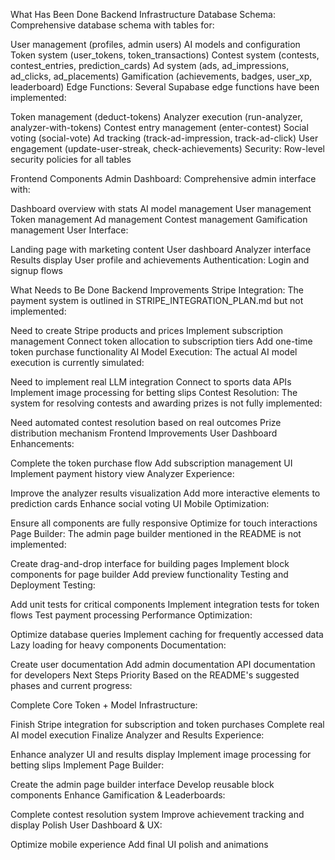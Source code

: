 What Has Been Done
Backend Infrastructure
Database Schema: Comprehensive database schema with tables for:

User management (profiles, admin users)
AI models and configuration
Token system (user_tokens, token_transactions)
Contest system (contests, contest_entries, prediction_cards)
Ad system (ads, ad_impressions, ad_clicks, ad_placements)
Gamification (achievements, badges, user_xp, leaderboard)
Edge Functions: Several Supabase edge functions have been implemented:

Token management (deduct-tokens)
Analyzer execution (run-analyzer, analyzer-with-tokens)
Contest entry management (enter-contest)
Social voting (social-vote)
Ad tracking (track-ad-impression, track-ad-click)
User engagement (update-user-streak, check-achievements)
Security: Row-level security policies for all tables

Frontend Components
Admin Dashboard: Comprehensive admin interface with:

Dashboard overview with stats
AI model management
User management
Token management
Ad management
Contest management
Gamification management
User Interface:

Landing page with marketing content
User dashboard
Analyzer interface
Results display
User profile and achievements
Authentication: Login and signup flows

What Needs to Be Done
Backend Improvements
Stripe Integration: The payment system is outlined in STRIPE_INTEGRATION_PLAN.md but not implemented:

Need to create Stripe products and prices
Implement subscription management
Connect token allocation to subscription tiers
Add one-time token purchase functionality
AI Model Execution: The actual AI model execution is currently simulated:

Need to implement real LLM integration
Connect to sports data APIs
Implement image processing for betting slips
Contest Resolution: The system for resolving contests and awarding prizes is not fully implemented:

Need automated contest resolution based on real outcomes
Prize distribution mechanism
Frontend Improvements
User Dashboard Enhancements:

Complete the token purchase flow
Add subscription management UI
Implement payment history view
Analyzer Experience:

Improve the analyzer results visualization
Add more interactive elements to prediction cards
Enhance social voting UI
Mobile Optimization:

Ensure all components are fully responsive
Optimize for touch interactions
Page Builder: The admin page builder mentioned in the README is not implemented:

Create drag-and-drop interface for building pages
Implement block components for page builder
Add preview functionality
Testing and Deployment
Testing:

Add unit tests for critical components
Implement integration tests for token flows
Test payment processing
Performance Optimization:

Optimize database queries
Implement caching for frequently accessed data
Lazy loading for heavy components
Documentation:

Create user documentation
Add admin documentation
API documentation for developers
Next Steps Priority
Based on the README's suggested phases and current progress:

Complete Core Token + Model Infrastructure:

Finish Stripe integration for subscription and token purchases
Complete real AI model execution
Finalize Analyzer and Results Experience:

Enhance analyzer UI and results display
Implement image processing for betting slips
Implement Page Builder:

Create the admin page builder interface
Develop reusable block components
Enhance Gamification & Leaderboards:

Complete contest resolution system
Improve achievement tracking and display
Polish User Dashboard & UX:

Optimize mobile experience
Add final UI polish and animations
